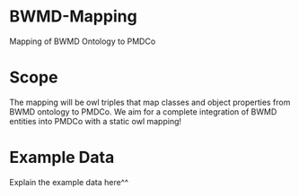 # BWMD-Mapping
Mapping of BWMD Ontology to PMDCo

# Scope
The mapping will be owl triples that map classes and object properties from BWMD ontology to PMDCo. We aim for a complete integration of BWMD entities into PMDCo with a static owl mapping!

# Example Data
Explain the example data here^^
